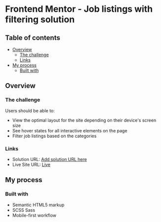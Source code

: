 # Frontend Mentor - Job listings with filtering solution

## Table of contents

- [Overview](#overview)
  - [The challenge](#the-challenge)
  - [Links](#links)
- [My process](#my-process)
  - [Built with](#built-with)

## Overview

### The challenge

Users should be able to:

- View the optimal layout for the site depending on their device's screen size
- See hover states for all interactive elements on the page
- Filter job listings based on the categories

### Links

- Solution URL: [Add solution URL here](https://github.com/jppoullet/job-listings-with-filtering)
- Live Site URL: [Live](https://jppoullet.github.io/job-listings-with-filtering/)

## My process

### Built with

- Semantic HTML5 markup
- SCSS Sass
- Mobile-first workflow

<!-- ### What I learned

```html
<h1>Some HTML code I'm proud of</h1>
```

```css
.proud-of-this-css {
  color: papayawhip;
}
```

```js
const proudOfThisFunc = () => {
  console.log("🎉");
};
``` -->
